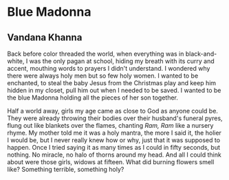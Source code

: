 # Blue Madonna
## Vandana Khanna
Back before color threaded
the world, when everything
was in black-and-white, I was
the only pagan at school, hiding
my breath with its curry and accent,
mouthing words to prayers I didn't
understand. I wondered why there
were always holy men but so few holy
women. I wanted to be enchanted,
to steal the baby Jesus from the Christmas
play and keep him hidden in my closet,
pull him out when I needed to be saved.
I wanted to be the blue Madonna holding
all the pieces of her son together.

Half a world away, girls my age came
as close to God as anyone could be.
They were already throwing their bodies
over their husband's funeral pyres, flung
out like blankets over the flames, chanting
 _Ram, Ram_ like a nursery rhyme. My mother
told me it was a holy mantra, the more I said
it, the holier I would be, but I never really knew
how or why, just that it was supposed to happen.
Once I tried saying it as many times as I could
in fifty seconds, but nothing. No miracle,
no halo of thorns around my head. And all I
could think about were those girls, widows
at fifteen. What did burning flowers smell like?
Something terrible, something holy?